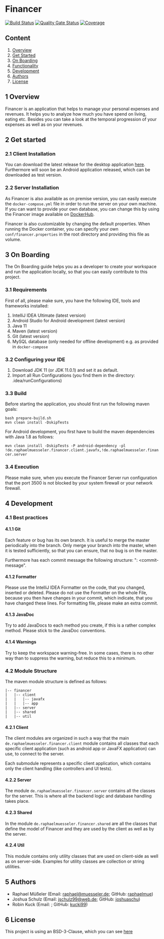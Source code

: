 # Financer

[![Build Status](https://jenkins.raphael-muesseler.de/job/financer/job/master/badge/icon)](https://jenkins.raphael-muesseler.de/job/financer/job/master/)
[![Quality Gate Status](https://sonarqube.raphael-muesseler.de/api/project_badges/measure?project=financer&metric=alert_status)](https://sonarqube.raphael-muesseler.de/dashboard?id=financer)
[![Coverage](https://sonarqube.raphael-muesseler.de/api/project_badges/measure?project=financer&metric=coverage)](https://sonarqube.raphael-muesseler.de/dashboard?id=financer)

## Content

1. [Overview](#1-overview)
2. [Get Started](#2-get-started)
3. [On Boarding](#3-on-boarding)
4. [Functionality](#4-functionality)
5. [Development](#5-development)
6. [Authors](#6-authors)
7. [License](#7-license)

## 1 Overview

Financer is an application that helps to manage your personal expenses and revenues. It helps you to analyze how much you have spend on living, eating etc. Besides you can take a look at the temporal progression of your expenses as well as on your revenues. 

## 2 Get started 

### 2.1 Client Installation

You can download the latest release for the desktop application [here](https://github.com/raphaelmue/financer/releases/latest). Furthermore will soon be an Android application released, which can be downloaded as test version. 

### 2.2 Server Installation

As Financer is also available as on premise version, you can easily execute the `docker-compose.yml` file in order to run the server on your own machine. If you can want to provide your own database, you can change this by using the Financer image available on [DockerHub](https://hub.docker.com/repository/docker/raphaelmue/financer).

Financer is also customizable by changing the default properties. When running the Docker container, you can specify your own `conf/financer.properties` in the root directory and providing this file as volume. 

## 3 On Boarding

The On Boarding guide helps you as a developer to create your workspace and run the application locally, so that you can easily contribute to this project. 

### 3.1 Requirements

First of all, please make sure, you have the following IDE, tools and frameworks installed: 

1. IntelliJ IDEA Ultimate (latest version)
1. Android Studio for Android development (latest version)
1. Java 11
1. Maven (latest version)
1. Git (latest version)
1. MySQL database (only needed for offline development) e.g. as provided in `docker-compose`

### 3.2 Configuring your IDE

1. Download JDK 11 (or JDK 11.0.1) and set it as default.
1. Import all Run Configurations (you find them in the directory: .idea/runConfigurations)
    
### 3.3 Build

Before starting the application, you should first run the following maven goals:

```
bash prepare-build.sh
mvn clean install -DskipTests
```

For Android development, you first have to build the maven dependencies with Java 1.8 as follows:

```mvn clean install -DskipTests -P android-dependency -pl !de.raphaelmuesseler.financer.client.javafx,!de.raphaelmuesseler.financer.server```

### 3.4 Execution

Please make sure, when you execute the Financer Server run configuration that the port 3500 is not blocked by your system firewall or your network firewall.  
    

## 4 Development

### 4.1 Best practices

#### 4.1.1 Git

Each feature or bug has its own branch. It is useful to merge the master periodically into the branch. Only merge your branch into the master, when it is tested sufficiently, so that you can ensure, that no bug is on the master. 

Furthermore has each commit message the following structure: "<branch-name>: <commit-message".

#### 4.1.2 Formatter

Please use the IntelliJ IDEA Formatter on the code, that you changed, inserted or deleted. Please do not use the Formatter on the whole File, because you then have changes in your commit, which indicate, that you have changed these lines. For formatting file, please make an extra commit. 

#### 4.1.3 JavaDoc

Try to add JavaDocs to each method you create, if this is a rather complex method. Please stick to the JavaDoc conventions.

#### 4.1.4 Warnings

Try to keep the workspace warning-free. In some cases, there is no other way than to suppress the warning, but reduce this to a minimum. 

### 4.2 Module Structure

The maven module structure is defined as follows:

```
|-- financer
|   |-- client
|   |   |-- javafx
|   |   |-- app
|   |-- server
|   |-- shared
|   |-- util
```

#### 4.2.1 Client

The client modules are organized in such a way that the main ```de.raphaelmuesseler.financer.client``` module contains all classes that each specific client application (such as android app or JavaFX application) can use, to connect to the server. 

Each submodule represents a specific client application, which contains only the client handling (like controllers and UI tests).

#### 4.2.2 Server

The module ```de.raphaelmuesseler.financer.server``` contains all the classes for the server. This is where all the backend logic and database handling takes place. 

#### 4.2.3 Shared

In the module ```de.raphaelmuesseler.financer.shared``` are all the classes that define the model of Financer and they are used by the client as well as by the server.

#### 4.2.4 Util

This module contains only utility classes that are used on client-side as well as on server-side. Examples for utility classes are collection or string utilities.

## 5 Authors

- Raphael Müßeler (Email: [raphael@muesseler.de](mailto:raphael@muesseler.de); GitHub: [raphaelmue](https://github.com/raphaelmue))
- Joshua Schulz (Email: [jschulz99@web.de](mailto:jschulz99@web.de); GitHub: [joshuaschu](https://github.com/joshuaschu)) 
- Robin Kuck (Email: [](); GitHub: [kucki99](https://github.com/Kucki99))

## 6 License

This project is using an BSD-3-Clause, which you can see [here](LICENSE)